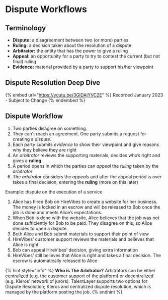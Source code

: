 # Dispute Workflows

## Terminology

* **Dispute:** a disagreement between two (or more) parties
* **Ruling:** a decision taken about the resolution of a dispute
* **Arbitrator:** the entity that has the power to give a ruling
* **Appeal:** an opportunity for a party to try to contest the current (but not final) ruling
* **Evidence:** material provided by a party to support his/her viewpoint

## Dispute Resolution Deep Dive

{% embed url="https://youtu.be/3GlDAjYVC2E" %}
Recorded January 2023 - Subject to Change
{% endembed %}

## Dispute Workflow

1. Two parties disagree on something.
2. They can't reach an agreement. One party submits a request for creating a _dispute_.
3. Each party submits _evidence_ to show their viewpoint and give reasons why they believe they are right
4. An _arbitrator_ reviews the supporting materials, decides who’s right and gives a **ruling**
5. A period opens in which the parties can _appeal_ the _ruling_ taken by the _arbitrator_
6. The _arbitrator_ considers the _appeals_ and after the appeal period is over takes a final decision, entering the **ruling** (more on this later)

Example: dispute on the execution of a service

1. Alice has hired Bob on HireVibes to create a website for her business. The money is locked in an escrow and will be released to Bob once the job is done and meets Alice’s expectations.
2. When Bob is done with the website, Alice believes that the job was not done sufficiently for Bob to be paid. They disagree on this, so Alice decides to open a dispute.
3. Both Alice and Bob submit materials to support their point of view
4. HireVibes’ customer support reviews the materials and believes that Alice is right
5. Bob can appeal HireVibes’ decision, giving extra information
6. HireVibes’ still believes that Alice is right and takes a final decision. The escrow is automatically released to Alice

{% hint style="info" %}
**Who is The Arbitrator?** Arbitrators can be either centralized (e.g. the customer support of the platform) or decentralized (e.g. Kleros’ network of jurors). TalentLayer supports two options for Dispute Resolution; Kleros and centralized dispute resolution, which is managed by the platform posting the job.&#x20;
{% endhint %}
